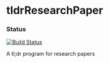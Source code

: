 # tldrResearchPaper
### Status
[![Build Status](https://travis-ci.org/power10dan/tldrResearchPaper.svg?branch=master)](https://travis-ci.org/power10dan/tldrResearchPaper)

A tl;dr program for research papers
